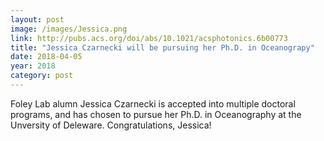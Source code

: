 ```yaml
---
layout: post
image: /images/Jessica.png
link: http://pubs.acs.org/doi/abs/10.1021/acsphotonics.6b00773
title: "Jessica Czarnecki will be pursuing her Ph.D. in Oceanograpy"
date: 2018-04-05
year: 2018
category: post
---
```

Foley Lab alumn Jessica Czarnecki is accepted into multiple doctoral programs, and has chosen to pursue her
Ph.D. in Oceanography at the Unversity of Deleware.  Congratulations, Jessica!
